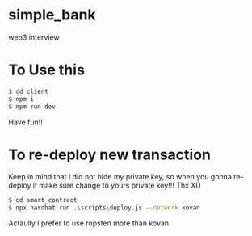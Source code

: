 # simple_bank
web3 interview

# To Use this
```bash
$ cd client
$ npm i
$ npm run dev
```
Have fun!!

# To re-deploy new transaction
Keep in mind that I did not hide my private key, so when you gonna re-deploy it make sure change to yours private key!!! Thx XD
```bash
$ cd smart_contract
$ npx hardhat run .\scripts\deploy.js --network kovan
```
Actaully I prefer to use ropsten more than kovan
